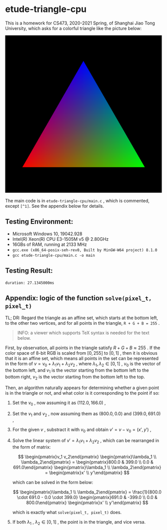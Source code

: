 # etude-triangle-cpu

This is a homework for CS473, 2020-2021 Spring, of Shanghai Jiao Tong University, which asks for a colorful triangle like the picture below:

![Image of a colorful triangle at the center of a square canvas, whose background color is black. The bottom left of the triangle is red, while the bottom right is green, and the top is blue.](out.png)

The main code is in `etude-triangle-cpu/main.c` , which is commented, except `[^1]`. See the appendix below for details.

## Testing Environment:

- Microsoft Windows 10, 19042.928
- Intel(R) Xeon(R) CPU E3-1505M v5 @ 2.80GHz
- 16GBs of RAM, running at 2133 MHz
- `gcc.exe (x86_64-posix-seh-rev0, Built by MinGW-W64 project) 8.1.0`
- `gcc etude-triangle-cpu/main.c -o main`

## Testing Result:

```
duration: 27.1345000ms
```

## Appendix: logic of the function `solve(pixel_t, pixel_t)`

TL; DR: Regard the triangle as an affine set, which starts at the bottom left, to the other two vertices, and for all points in the triangle, `R + G + B = 255` .

> INFO: a viewer which supports TeX syntax is needed for the text below. 

First, by observation, all points in the triangle satisfy $R + G + B \approx 255$ . If the color space of 8-bit RGB is scaled from $[0, 255]$ to $[0, 1]$ , then it is obvious that it is an affine set, which means all points in the set can be represented in the form of $v = v_0 + \lambda_1 v_1 + \lambda_2 v_2$ , where $\lambda_1, \lambda_2 \in [0, 1]$ , $v_0$ is the vector of the bottom left, and $v_1$ is the vector starting from the bottom left to the bottom right, $v_2$ is the vector starting from the bottom left to the top.

Then, an algorithm naturally appears for determining whether a given point is in the triangle or not, and what color is it corresponding to the point if so:

1. Set the $v_0$ , now assuming it as $(112.0, 166.0)$ ,

2. Set the $v_1$ and $v_2$ , now assuming them as $(800.0, 0.0)$ and $(399.0, 691.0)$ ,

3. For the given $v$ , substract it with $v_0$ and obtain $v' = v - v_0 = (x', y')$ ,

4. Solve the linear system of $v' = \lambda_1 v_1 + \lambda_2 v_2$ , which can be rearranged in the form of matrix:
   
   $$
   \begin{pmatrix}v_1 v_2\end{pmatrix} \begin{pmatrix}\lambda_1 \\ \lambda_2\end{pmatrix} = \begin{pmatrix}800.0 & 399.0 \\ 0.0 & 691.0\end{pmatrix} \begin{pmatrix}\lambda_1 \\ \lambda_2\end{pmatrix} = \begin{pmatrix}x' \\ y'\end{pmatrix}
   $$
   
   which can be solved in the form below:
   
   $$
   \begin{pmatrix}\lambda_1 \\ \lambda_2\end{pmatrix} = \frac{1}{800.0 \cdot 691.0 - 0.0 \cdot 399.0} \begin{pmatrix}691.0 & -399.0 \\ 0.0 & 800.0\end{pmatrix} \begin{pmatrix}x' \\ y'\end{pmatrix}
   $$
   
   which is exactly what `solve(pixel_t, pixel_t)` does.

5. If both $\lambda_1$ , $\lambda_2 \in [0, 1]$ , the point is in the triangle, and vice versa.